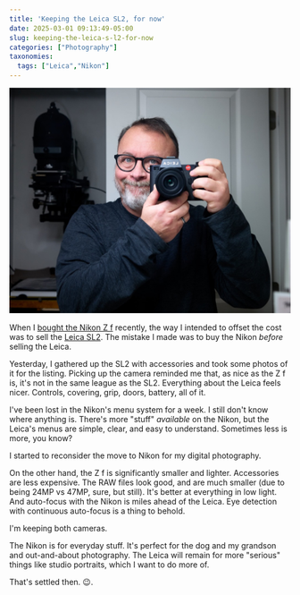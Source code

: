 ```yaml
---
title: 'Keeping the Leica SL2, for now'
date: 2025-03-01 09:13:49-05:00
slug: keeping-the-leica-s-l2-for-now
categories: ["Photography"]
taxonomies:
  tags: ["Leica","Nikon"]
---
```


![We look good together, no?](20250301-self-portrait-sl3-cover.jpg "We look good together, no?")

When I [bought the Nikon Z f](/posts/2025/02/the-nikon-zf/) recently, the way I intended to offset the cost was to sell the [Leica SL2](/posts/2023/02/leica-sl2/). The mistake I made was to buy the Nikon _before_ selling the Leica.

Yesterday, I gathered up the SL2 with accessories and took some photos of it for the listing. Picking up the camera reminded me that, as nice as the Z f is, it's not in the same league as the SL2. Everything about the Leica feels nicer. Controls, covering, grip, doors, battery, all of it.

I've been lost in the Nikon's menu system for a week. I still don't know where anything is. There's more "stuff" _available_ on the Nikon, but the Leica's menus are simple, clear, and easy to understand. Sometimes less is more, you know?

I started to reconsider the move to Nikon for my digital photography.

On the other hand, the Z f is significantly smaller and  lighter. Accessories are less expensive. The RAW files look good, and are much smaller (due to being 24MP vs 47MP, sure, but still). It's better at everything in low light. And auto-focus with the Nikon is miles ahead of the Leica. Eye detection with continuous auto-focus is a thing to behold.

I'm keeping both cameras.

The Nikon is for everyday stuff. It's perfect for the dog and my grandson and out-and-about photography. The Leica will remain for more "serious" things like studio portraits, which I want to do more of.

That's settled then. 😉.





